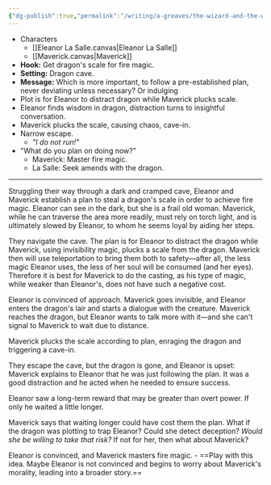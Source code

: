 ```yaml
---
{"dg-publish":true,"permalink":"/writing/a-greaves/the-wizard-and-the-warlock/dragon-games-draft-i/"}
---
```


- Characters
	- [[Eleanor La Salle.canvas|Eleanor La Salle]]
	- [[Maverick.canvas|Maverick]]
- **Hook:** Get dragon's scale for fire magic.
- **Setting:** Dragon cave.
- **Message:** Which is more important, to follow a pre-established plan, never deviating unless necessary? Or indulging 
- Plot is for Eleanor to distract dragon while Maverick plucks scale.
- Eleanor finds wisdom in dragon, distraction turns to insightful conversation.
- Maverick plucks the scale, causing chaos, cave-in.
- Narrow escape.
	- *"I do not run!"*
- "What do you plan on doing now?"
	- Maverick: Master fire magic.
	- La Salle: Seek amends with the dragon.
---
Struggling their way through a dark and cramped cave, Eleanor and Maverick establish a plan to steal a dragon's scale in order to achieve fire magic. Eleanor can see in the dark, but she is a frail old woman. Maverick, while he can traverse the area more readily, must rely on torch light, and is ultimately slowed by Eleanor, to whom he seems loyal by aiding her steps.

They navigate the cave. The plan is for Eleanor to distract the dragon while Maverick, using invisibility magic, plucks a scale from the dragon. Maverick then will use teleportation to bring them both to safety—after all, the less magic Eleanor uses, the less of her soul will be consumed (and her eyes). Therefore it is best for Maverick to do the casting, as his type of magic, while weaker than Eleanor's, does not have such a negative cost.

Eleanor is convinced of approach. Maverick goes invisible, and Eleanor enters the dragon's lair and starts a dialogue with the creature. Maverick reaches the dragon, but Eleanor wants to talk more with it—and she can't signal to Maverick to wait due to distance. 

Maverick plucks the scale according to plan, enraging the dragon and triggering a cave-in.

They escape the cave, but the dragon is gone, and Eleanor is upset: Maverick explains to Eleanor that he was just following the plan. It was a good distraction and he acted when he needed to ensure success. 

Eleanor saw a long-term reward that may be greater than overt power. If only he waited a little longer.

Maverick says that waiting longer could have cost them the plan. What if the dragon was plotting to trap Eleanor? Could she detect deception? *Would she be willing to take that risk?* If not for her, then what about Maverick?

Eleanor is convinced, and Maverick masters fire magic.
	- ==Play with this idea. Maybe Eleanor is not convinced and begins to worry about Maverick's morality, leading into a broader story.==
